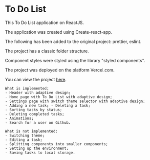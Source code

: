 # To Do List

This To Do List application on ReactJS.

The application was created using Create-react-app.

The following has been added to the original project: prettier, eslint.

The project has a classic folder structure.

Component styles were styled using the library "styled components".

The project was deployed on the platform Vercel.com.

You can view the project [here](https://task4-to-do-list-react.vercel.app/).

    What is implemented:
    - Header with adaptive design;
    - Home page with To Do List with adaptive design;
    - Settings page with switch theme selector with adaptive design;
    - Adding a new task; - Deleting a task;
    - Sorting tasks by status;
    - Deleting completed tasks;
    - Animations;
    - Search for a user on Github.

    What is not implemented:
    - Switching theme;
    - Editing a task;
    - Splitting components into smaller components;
    - Setting up the environment;
    - Saving tasks to local storage.
